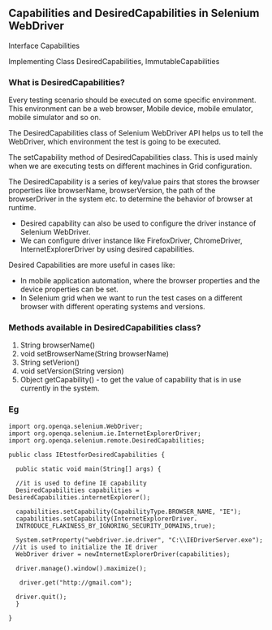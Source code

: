 ## Capabilities and DesiredCapabilities in Selenium WebDriver 

Interface Capabilities 

Implementing Class 
DesiredCapabilities, ImmutableCapabilities

### What is DesiredCapabilities? 
Every testing scenario should be executed on some specific environment. This environment can be a web browser, Mobile device, 
mobile emulator, mobile simulator and so on. 

The DesiredCapabilities class of Selenium WebDriver API helps us to tell the WebDriver, which environment the test is going 
to be executed. 

The setCapability method of DesiredCapabilities class. This is used mainly when we are executing tests on different machines in Grid 
configuration. 

The DesiredCapability is a series of key/value pairs that stores the browser properties like browserName, browserVersion, the path of 
the browserDriver in the system etc. to determine the behavior of browser at runtime. 

  - Desired capability can also be used to configure the driver instance of Selenium WebDriver.
  - We can configure driver instance like FirefoxDriver, ChromeDriver, InternetExplorerDriver by using desired capabilities.

Desired Capabilities are more useful in cases like:

  - In mobile application automation, where the browser properties and the device properties can be set.
  - In Selenium grid when we want to run the test cases on a different browser with different operating systems and versions.
  
### Methods available in DesiredCapabilities class? 

1) String browserName()
2) void setBrowserName(String browserName)
3) String setVerion()
4) void setVersion(String version)
5) Object getCapability() - to get the value of capability that is in use currently in the system. 

### Eg 
 
    import org.openqa.selenium.WebDriver;
    import org.openqa.selenium.ie.InternetExplorerDriver;
    import org.openqa.selenium.remote.DesiredCapabilities;

    public class IEtestforDesiredCapabilities {
  
      public static void main(String[] args) {

      //it is used to define IE capability 
      DesiredCapabilities capabilities = DesiredCapabilities.internetExplorer();
  
      capabilities.setCapability(CapabilityType.BROWSER_NAME, "IE");
      capabilities.setCapability(InternetExplorerDriver.
      INTRODUCE_FLAKINESS_BY_IGNORING_SECURITY_DOMAINS,true);

      System.setProperty("webdriver.ie.driver", "C:\\IEDriverServer.exe");
     //it is used to initialize the IE driver
      WebDriver driver = newInternetExplorerDriver(capabilities);
  
      driver.manage().window().maximize();

       driver.get("http://gmail.com");
  
      driver.quit();
      }
  
    }




